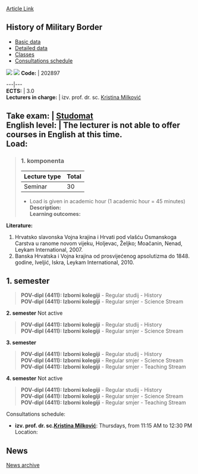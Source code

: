 [Article Link](https://www.fhs.hr/en/course/homb_a)

## History of Military Border
  * [Basic data](https://www.fhs.hr/en/course/homb_a#v1id-523784_422097_1_0 "Basic data")
  * [Detailed data](https://www.fhs.hr/en/course/homb_a#v1id-523784_422097_1_1 "Detailed data")
  * [Classes](https://www.fhs.hr/en/course/homb_a#v1id-523784_422097_1_2 "Classes")
  * [Consultations schedule](https://www.fhs.hr/en/course/homb_a#v1id-523784_422097_1_3 "Consultations schedule")


[![](https://www.fhs.hr/img/flags/gif/hr.gif)](https://www.fhs.hr/predmet/pvk_a) [![](https://www.fhs.hr/img/flags/gif/gb.gif)](https://www.fhs.hr/en/course/homb_a)
**Code:** |  202897  
  
---|---  
**ECTS:** |  3.0   
**Lecturers in charge:** |  izv. prof. dr. sc. [Kristina Milković](https://www.fhs.hr/staff/kristina.milkovic)   
  
**Take exam:** |  [Studomat](http://www.isvu.hr/studomat)  
**English level:** |  The lecturer is not able to offer courses in English at this time.   
**Load:**  
---  
> ### 1. komponenta
> | Lecture type | Total  
> ---|---  
> Seminar | 30  
> * Load is given in academic hour (1 academic hour = 45 minutes)   
**Description:**  
> **Learning outcomes:**  

  
**Literature:**  
  1. Hrvatsko slavonska Vojna krajina i Hrvati pod vlašću Osmanskoga Carstva u ranome novom vijeku, Holjevac, Željko; Moačanin, Nenad, Leykam International, 2007. 
  2. Banska Hrvatska i Vojna krajina od prosvijećenog apsolutizma do 1848. godine, Iveljić, Iskra, Leykam International, 2010. 

  
**1. semester**  
---  
> **POV-dipl (4411): Izborni kolegiji** - Regular studij - History  
>  **POV-dipl (4411): Izborni kolegiji** - Regular smjer - Science Stream  
>   
  
**2. semester** Not active  
> **POV-dipl (4411): Izborni kolegiji** - Regular studij - History  
>  **POV-dipl (4411): Izborni kolegiji** - Regular smjer - Science Stream  
>   
  
**3. semester**  
> **POV-dipl (4411): Izborni kolegiji** - Regular studij - History  
>  **POV-dipl (4411): Izborni kolegiji** - Regular smjer - Science Stream  
>  **POV-dipl (4411): Izborni kolegiji** - Regular smjer - Teaching Stream  
>   
  
**4. semester** Not active  
> **POV-dipl (4411): Izborni kolegiji** - Regular studij - History  
>  **POV-dipl (4411): Izborni kolegiji** - Regular smjer - Science Stream  
>  **POV-dipl (4411): Izborni kolegiji** - Regular smjer - Teaching Stream  
>   
Consultations schedule: 
  * **izv. prof. dr. sc.[Kristina Milković](https://www.fhs.hr/staff/kristina.milkovic)**: 
Thursdays, from 11:15 AM to 12:30 PM
Location: 


## News
[News archive](https://www.fhs.hr/en/course/homb_a?@=21a1a#news_118139 "News archive")
